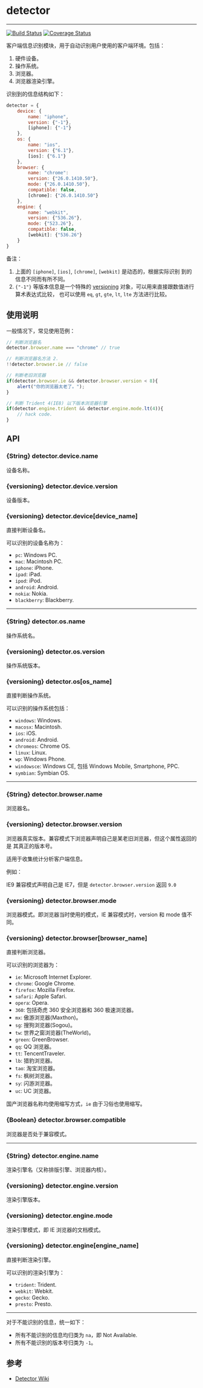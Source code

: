# detector

---

[![Build Status](https://secure.travis-ci.org/aralejs/detector.png?branch=master)](https://travis-ci.org/aralejs/detector)
[![Coverage Status](https://coveralls.io/repos/aralejs/detector/badge.png?branch=master)](https://coveralls.io/r/aralejs/detector)


客户端信息识别模块，用于自动识别用户使用的客户端环境。包括：

1. 硬件设备。
2. 操作系统。
3. 浏览器。
4. 浏览器渲染引擎。

识别到的信息结构如下：

```javascript
detector = {
    device: {
        name: "iphone",
        version: {"-1"},
        [iphone]: {"-1"}
    },
    os: {
        name: "ios",
        version: {"6.1"},
        [ios]: {"6.1"}
    },
    browser: {
        name: "chrome":
        version: {"26.0.1410.50"},
        mode: {"26.0.1410.50"},
        compatible: false,
        [chrome]: {"26.0.1410.50"}
    },
    engine: {
        name: "webkit",
        version: {"536.26"},
        mode: {"523.26"},
        compatible: false,
        [webkit]: {"536.26"}
    }
}
```

备注：

1. 上面的 `[iphone]`, `[ios]`, `[chrome]`, `[webkit]` 是动态的，根据实际识别
    到的信息不同而有所不同。
1. `{"-1"}` 等版本信息是一个特殊的 [versioning](https://github.com/hotoo/versioning)
    对象，可以用来直接跟数值进行算术表达式比较，
    也可以使用 `eq`, `gt`, `gte`, `lt`, `lte` 方法进行比较。


## 使用说明

一般情况下，常见使用范例：

```javascript
// 判断浏览器名
detector.browser.name === "chrome" // true

// 判断浏览器名方法 2.
!!detector.browser.ie // false

// 判断老旧浏览器
if(detector.browser.ie && detector.browser.version < 8){
    alert("你的浏览器太老了。");
}

// 判断 Trident 4(IE8) 以下版本浏览器引擎
if(detector.engine.trident && detector.engine.mode.lt(4)){
    // hack code.
}
```


## API

### {String} detector.device.name

设备名称。

### {versioning} detector.device.version

设备版本。

### {versioning} detector.device[device_name]

直接判断设备名。

可以识别的设备名称为：

* `pc`: Windows PC.
* `mac`: Macintosh PC.
* `iphone`: iPhone.
* `ipad`: iPad.
* `ipod`: iPod.
* `android`: Android.
* `nokia`: Nokia.
* `blackberry`: Blackberry.


----

### {String} detector.os.name

操作系统名。

### {versioning} detector.os.version

操作系统版本。

### {versioning} detector.os[os_name]

直接判断操作系统。

可以识别的操作系统包括：

* `windows`: Windows.
* `macosx`: Macintosh.
* `ios`: iOS.
* `android`: Android.
* `chromeos`: Chrome OS.
* `linux`: Linux.
* `wp`: Windows Phone.
* `windowsce`: Windows CE, 包括 Windows Mobile, Smartphone, PPC.
* `symbian`: Symbian OS.


----

### {String} detector.browser.name

浏览器名。

### {versioning} detector.browser.version

浏览器真实版本。兼容模式下浏览器声明自己是某老旧浏览器，但这个属性返回的是
其真正的版本号。

适用于收集统计分析客户端信息。

例如：

IE9 兼容模式声明自己是 IE7，但是 `detector.browser.version` 返回 `9.0`

### {versioning} detector.browser.mode

浏览器模式。即浏览器当时使用的模式，IE 兼容模式时，version 和 mode 值不同。

### {versioning} detector.browser[browser_name]

直接判断浏览器。

可以识别的浏览器为：

* `ie`: Microsoft Internet Explorer.
* `chrome`: Google Chrome.
* `firefox`: Mozilla Firefox.
* `safari`: Apple Safari.
* `opera`: Opera.
* `360`: 包括奇虎 360 安全浏览器和 360 极速浏览器。
* `mx`: 傲游浏览器(Maxthon)。
* `sg`: 搜狗浏览器(Sogou)。
* `tw`: 世界之窗浏览器(TheWorld)。
* `green`: GreenBrowser.
* `qq`: QQ 浏览器。
* `tt`: TencentTraveler.
* `lb`: 猎豹浏览器。
* `tao`: 淘宝浏览器。
* `fs`: 枫树浏览器。
* `sy`: 闪游浏览器。
* `uc`: UC 浏览器。

国产浏览器名称均使用缩写方式，`ie` 由于习俗也使用缩写。


### {Boolean} detector.browser.compatible

浏览器是否处于兼容模式。


----

### {String} detector.engine.name

渲染引擎名（又称排版引擎、浏览器内核）。

### {versioning} detector.engine.version

渲染引擎版本。

### {versioning} detector.engine.mode

渲染引擎模式，即 IE 浏览器的文档模式。


### {versioning} detector.engine[engine_name]

直接判断渲染引擎。

可以识别的渲染引擎为：

* `trident`: Trident.
* `webkit`: Webkit.
* `gecko`: Gecko.
* `presto`: Presto.

----

对于不能识别的信息，统一如下：

* 所有不能识别的信息均归类为 `na`，即 Not Available.
* 所有不能识别的版本号归类为 `-1`。

## 参考

* [Detector Wiki](https://github.com/aralejs/detector/wiki)
